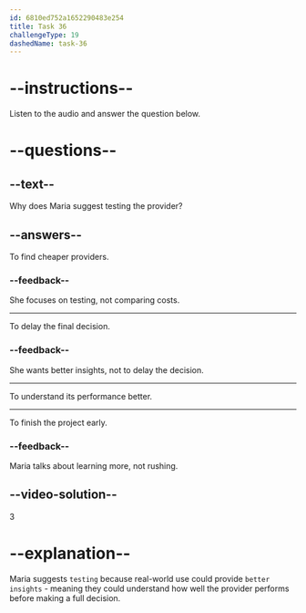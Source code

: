 ```yaml
---
id: 6810ed752a1652290483e254
title: Task 36
challengeType: 19
dashedName: task-36
---
```


<!-- (Audio) Maria: Testing it in real situations could give us better insights into its performance. -->

# --instructions--

Listen to the audio and answer the question below.

# --questions--

## --text--

Why does Maria suggest testing the provider?

## --answers--

To find cheaper providers.

### --feedback--

She focuses on testing, not comparing costs.

---

To delay the final decision.

### --feedback--

She wants better insights, not to delay the decision.

---

To understand its performance better.

---

To finish the project early.

### --feedback--

Maria talks about learning more, not rushing.

## --video-solution--

3

# --explanation--

Maria suggests `testing` because real-world use could provide `better insights` - meaning they could understand how well the provider performs before making a full decision.
